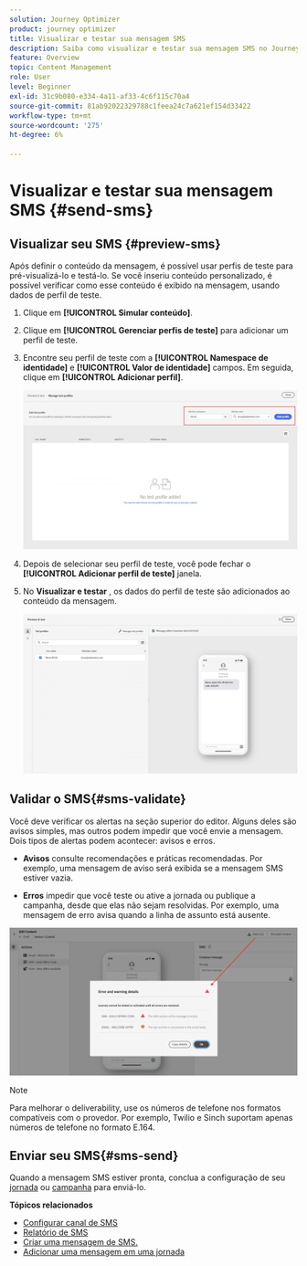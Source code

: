 ```yaml
---
solution: Journey Optimizer
product: journey optimizer
title: Visualizar e testar sua mensagem SMS
description: Saiba como visualizar e testar sua mensagem SMS no Journey Optimizer
feature: Overview
topic: Content Management
role: User
level: Beginner
exl-id: 31c9b080-e334-4a11-af33-4c6f115c70a4
source-git-commit: 81ab92022329788c1feea24c7a621ef154d33422
workflow-type: tm+mt
source-wordcount: '275'
ht-degree: 6%

---
```


# Visualizar e testar sua mensagem SMS {#send-sms}

## Visualizar seu SMS {#preview-sms}

Após definir o conteúdo da mensagem, é possível usar perfis de teste para pré-visualizá-lo e testá-lo. Se você inseriu conteúdo personalizado, é possível verificar como esse conteúdo é exibido na mensagem, usando dados de perfil de teste.

1. Clique em **[!UICONTROL Simular conteúdo]**.

1. Clique em **[!UICONTROL Gerenciar perfis de teste]** para adicionar um perfil de teste.

1. Encontre seu perfil de teste com a **[!UICONTROL Namespace de identidade]** e **[!UICONTROL Valor de identidade]** campos. Em seguida, clique em **[!UICONTROL Adicionar perfil]**.

   ![](assets/sms_preview_3.png)

1. Depois de selecionar seu perfil de teste, você pode fechar o **[!UICONTROL Adicionar perfil de teste]** janela.

1. No **Visualizar e testar** , os dados do perfil de teste são adicionados ao conteúdo da mensagem.

   ![](assets/sms_preview_2.png)


## Validar o SMS{#sms-validate}

Você deve verificar os alertas na seção superior do editor. Alguns deles são avisos simples, mas outros podem impedir que você envie a mensagem. Dois tipos de alertas podem acontecer: avisos e erros.

* **Avisos** consulte recomendações e práticas recomendadas. Por exemplo, uma mensagem de aviso será exibida se a mensagem SMS estiver vazia.

* **Erros** impedir que você teste ou ative a jornada ou publique a campanha, desde que elas não sejam resolvidas. Por exemplo, uma mensagem de erro avisa quando a linha de assunto está ausente.

![](assets/sms-alert-button.png)

>[!NOTE]
>
> Para melhorar o deliverability, use os números de telefone nos formatos compatíveis com o provedor. Por exemplo, Twilio e Sinch suportam apenas números de telefone no formato E.164.

## Enviar seu SMS{#sms-send}

Quando a mensagem SMS estiver pronta, conclua a configuração de seu [jornada](../building-journeys/journey-gs.md) ou [campanha](../campaigns/create-campaign.md) para enviá-lo.

**Tópicos relacionados**

* [Configurar canal de SMS](sms-configuration.md)
* [Relatório de SMS](../reports/journey-global-report.md#sms-global)
* [Criar uma mensagem de SMS.](create-sms.md)
* [Adicionar uma mensagem em uma jornada](../building-journeys/journeys-message.md)
